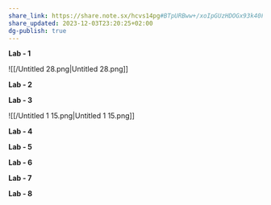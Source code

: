 ```yaml
---
share_link: https://share.note.sx/hcvs14pg#BTpURBww+/xoIpGUzHDOGx93k40FJS99eJdcS1mTSn4
share_updated: 2023-12-03T23:20:25+02:00
dg-publish: true
---
```

  

**Lab - 1**

![[/Untitled 28.png|Untitled 28.png]]

**Lab - 2**

**Lab - 3**

![[/Untitled 1 15.png|Untitled 1 15.png]]

**Lab - 4**

[](https://www.notion.soundefined)

**Lab - 5**

**Lab - 6**

**Lab - 7**

**Lab - 8**
